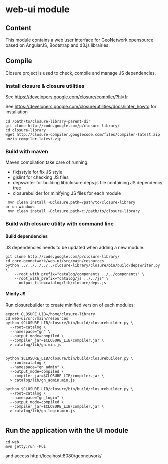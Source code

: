 # web-ui module

## Content

This module contains a web user interface for GeoNetwork opensource based on AngularJS, Bootstrap and d3.js librairies.



## Compile

Closure project is used to check, compile and manage JS dependencies.

### Install closure & closure utilities

See https://developers.google.com/closure/compiler/?hl=fr

See https://developers.google.com/closure/utilities/docs/linter_howto for installation


```
cd /path/to/closure-library-parent-dir
git clone http://code.google.com/p/closure-library/
cd closure-library
wget http://closure-compiler.googlecode.com/files/compiler-latest.zip
unzip compiler-latest.zip
```

### Build with maven


Maven compilation take care of running:
 * fixjsstyle for fix JS style
 * gjslint for checking JS files
 * depswriter for building lib/closure.deps.js file containing JS dependency tree
 * closurebuilder for minifying JS files for each module


```
 mvn clean install -Dclosure.path=/path/to/closure-library
or on windows
 mvn clean install -Dclosure.path=c:/path/to/closure-library
```

### Build with closure utility with command line

#### Build dependencies

JS dependencies needs to be updated when adding a new module.

```
git clone http://code.google.com/p/closure-library/
cd core-geonetwork/web-ui/src/main/resources
python ../../../../../closure-library/closure/bin/build/depswriter.py \
    --root_with_prefix="catalog/components ../../components" \
    --root_with_prefix="catalog/js ../../js" \
    --output_file=catalog/lib/closure/deps.js
```


#### Minify JS

Run closurebuilder to create minified version of each modules:
```
export CLOSURE_LIB=/home/closure-library
cd web-ui/src/main/resources
python $CLOSURE_LIB/closure/bin/build/closurebuilder.py \
  --root=catalog \
  --namespace="gn" \
  --output_mode=compiled \
  --compiler_jar=$CLOSURE_LIB/compiler.jar \
  > catalog/lib/gn.min.js


python $CLOSURE_LIB/closure/bin/build/closurebuilder.py \
  --root=catalog \
  --namespace="gn_admin" \
  --output_mode=compiled \
  --compiler_jar=$CLOSURE_LIB/compiler.jar \
  > catalog/lib/gn_admin.min.js

python $CLOSURE_LIB/closure/bin/build/closurebuilder.py \
  --root=catalog \
  --namespace="gn_login" \
  --output_mode=compiled \
  --compiler_jar=$CLOSURE_LIB/compiler.jar \
  > catalog/lib/gn_login.min.js


```


## Run the application with the UI module

```
cd web
mvn jetty:run -Pui
```
and access http://localhost:8080/geonetwork/
